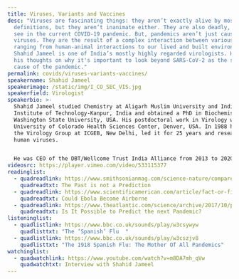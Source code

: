 ```yaml
---
title: Viruses, Variants and Vaccines
desc: "Viruses are fascinating things: they aren’t exactly alive by most
  definitions, but they aren’t inanimate either. They are also deadly, as we can
  see in the current COVID-19 pandemic. But, pandemics aren’t just caused by
  viruses. They are the result of a complex interaction between various factors
  ranging from human-animal interactions to our lived and built environments.
  Shahid Jameel is one of India’s mostly highly regarded virologists. He shares
  his thoughts on why it's important to look beyond SARS-CoV-2 as the singular
  cause of the pandemic."
permalink: covids/viruses-variants-vaccines/
speakername: Shahid Jameel
speakerimage: /static/img/I_CO_SEC_VIS.jpg
speakerfield: Virologist
speakerbio: >-
  Shahid Jameel studied Chemistry at Aligarh Muslim University and Indian
  Institute of Technology-Kanpur, India and obtained a PhD in Biochemistry at
  Washington State University, USA. His postdoctoral work in Virology was at the
  University of Colorado Health Sciences Center, Denver, USA. In 1988 he set up
  the Virology Group at ICGEB, New Delhi, led it for 25 years and researched
  human viruses.


  He was CEO of the DBT/Wellcome Trust India Alliance from 2013 to 2020 and is now Director, Trivedi School of Biosciences at Ashoka University. Jameel received the Shanti Swarup Bhatnagar Prize and is an elected Fellow of India’s science academies.
videosrc: https://player.vimeo.com/video/533115377
readinglist:
  - quadreadlink: https://www.smithsonianmag.com/science-nature/compare-flu-pandemic-1918-and-covid-19-caution-180975040/
    quadreadtxt: The Past is not a Prediction
  - quadreadlink: https://www.scientificamerican.com/article/fact-or-fiction-the-ebola-virus-will-go-airborne/
    quadreadtxt: Could Ebola Become Airborne
  - quadreadlink: https://www.theatlantic.com/science/archive/2017/10/pandemic-prediction-challenge/543954/
    quadreadtxt: Is It Possible to Predict the next Pandemic?
listeninglist:
  - quadlistlink: https://www.bbc.co.uk/sounds/play/w3csywyw
    quadlisttxt: "The ‘Spanish’ Flu  "
  - quadlistlink: https://www.bbc.co.uk/sounds/play/w3cszjv8
    quadlisttxt: "The 1918 Spanish Flu: The Mother Of All Pandemics"
watchinglist:
  - quadwatchlink: https://www.youtube.com/watch?v=m8DA7mh_qVw
    quadwatchtxt: Interview with Shahid Jameel
---
```

